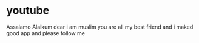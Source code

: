 # youtube
Assalamo Alaikum dear i am muslim you are all my best friend and i maked good app and please follow me

